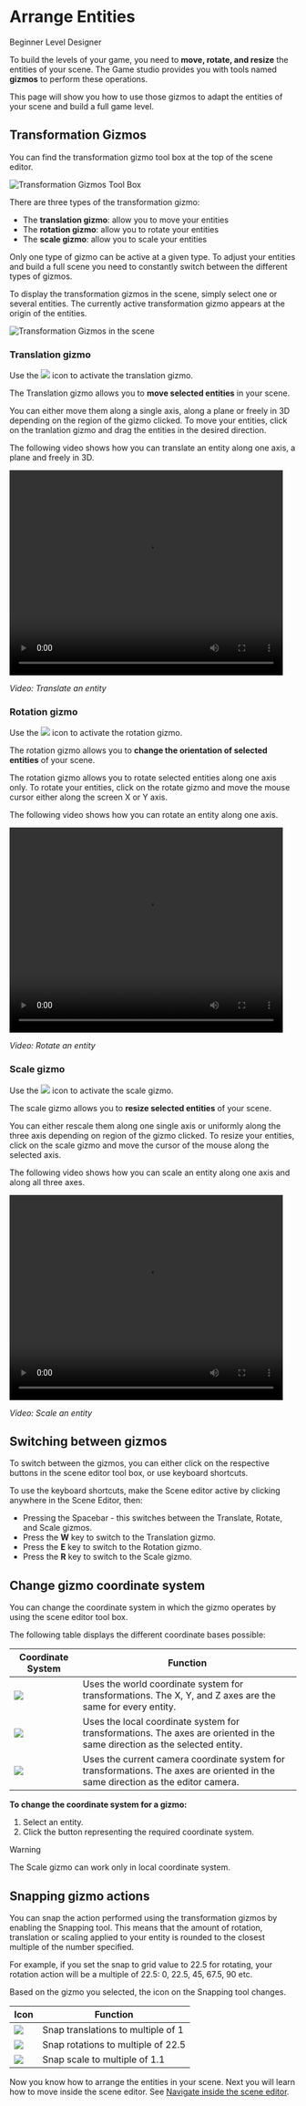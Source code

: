 # Arrange Entities

<span class="label label-doc-level">Beginner</span>
<span class="label label-doc-audience">Level Designer</span>

To build the levels of your game, you need to **move, rotate, and resize** the entities of your scene. 
The Game studio provides you with tools named **gizmos** to perform these operations.

This page will show you how to use those gizmos to adapt the entities of your scene and build a full game level.


## Transformation Gizmos

You can find the transformation gizmo tool box at the top of the scene editor.

![Transformation Gizmos Tool Box](media/manage-entities-in-scene-gizmos.png)

There are three types of the transformation gizmo:
- The **translation gizmo**: allow you to move your entities
- The **rotation gizmo**: allow you to rotate your entities
- The **scale gizmo**: allow you to scale your entities

Only one type of gizmo can be active at a given type. 
To adjust your entities and build a full scene you need to constantly switch between the different types of gizmos.

To display the transformation gizmos in the scene, simply select one or several entities. 
The currently active transformation gizmo appears at the origin of the entities.

![Transformation Gizmos in the scene](media/manage-entities-transformation-gizmo.png)

### Translation gizmo

Use the ![](media/manage-entities-in-scene-translation-gizmo.png) icon to activate the translation gizmo.

The Translation gizmo allows you to **move selected entities** in your scene.

You can either move them along a single axis, along a plane or freely in 3D depending on the region of the gizmo clicked.
To move your entities, click on the tranlation gizmo and drag the entities in the desired direction.

The following video shows how you can translate an entity along one axis, a plane and freely in 3D.

<video controls autoplay loop height="360" width="480">
                <source src="media/manage-entities-in-scene-translation-gizmo.mp4" type="video/mp4">
</video>

_Video: Translate an entity_

### Rotation gizmo

Use the ![](media/manage-entities-in-scene-rotation-gizmo.png) icon to activate the rotation gizmo.

The rotation gizmo allows you to **change the orientation of selected entities** of your scene.

The rotation gizmo allows you to rotate selected entities along one axis only.
To rotate your entities, click on the rotate gizmo and move the mouse cursor either along the screen X or Y axis.

The following video shows how you can rotate an entity along one axis.

<video controls autoplay loop height="360" width="480">
                <source src="media/manage-entities-in-scene-rotation-gizmo.mp4" type="video/mp4">
</video>

_Video: Rotate an entity_

### Scale gizmo

Use the ![](media/manage-entities-in-scene-scale-gizmo.png) icon to activate the scale gizmo.

The scale gizmo allows you to **resize selected entities** of your scene.

You can either rescale them along one single axis or uniformly along the three axis depending on region of the gizmo clicked.
To resize your entities, click on the scale gizmo and move the cursor of the mouse along the selected axis.

The following video shows how you can scale an entity along one axis and along all three axes.

<video controls autoplay loop height="360" width="480">
                <source src="media/manage-entities-in-scene-scale-gizmo.mp4" type="video/mp4">
</video>

_Video: Scale an entity_

## Switching between gizmos

To switch between the gizmos, you can either click on the respective buttons in the scene editor tool box, or use keyboard shortcuts. 

To use the keyboard shortcuts, make the Scene editor active by clicking anywhere in the Scene Editor, then:

* Pressing the Spacebar - this switches between the Translate, Rotate, and Scale gizmos.
* Press the **W** key to switch to the Translation gizmo.
* Press the **E** key to switch to the Rotation gizmo.
* Press the **R** key to switch to the Scale gizmo.

## Change gizmo coordinate system

You can change the coordinate system in which the gizmo operates by using the scene editor tool box.

The following table displays the different coordinate bases possible:

| Coordinate System | Function |
| ------  |  ------  |
| ![](media/manage-entities-in-scene-wsc.png) | Uses the world coordinate system for transformations. The X, Y, and Z axes are the same for every entity. |
| ![](media/manage-entities-in-scene-osc.png)  | Uses the local coordinate system for transformations. The axes are oriented in the same direction as the selected entity. |
| ![](media/manage-entities-in-scene-csc.png) | Uses the current camera coordinate system for transformations. The axes are oriented in the same direction as the editor camera. |


**To change the coordinate system for a gizmo:**

1. Select an entity.
2. Click the button representing the required coordinate system.
   
> [!WARNING] 
> The Scale gizmo can work only in local coordinate system.

## Snapping gizmo actions

You can snap the action performed using the transformation gizmos by enabling the Snapping tool. 
This means that the amount of rotation, translation or scaling applied to your entity is rounded 
to the closest multiple of the number specified. 

For example, if you set the snap to grid value to 22.5 for rotating, your rotation action will be a multiple of 22.5: 0, 22.5, 45, 67.5, 90 etc.

Based on the gizmo you selected, the icon on the Snapping tool changes. 

| Icon | Function |
| --- | ---- |
| ![](media/manage-entities-in-scene-snap-translation.png) | Snap translations to multiple of 1 |
| ![](media/manage-entities-in-scene-snap-rotation.png) | Snap rotations to multiple of 22.5 |
| ![](media/manage-entities-in-scene-snap-scale.png) | Snap scale to multiple of 1.1 |

Now you know how to arrange the entities in your scene. Next you will learn how to move inside the scene editor.
See [Navigate inside the scene editor](navigate-in-the-editor.md).
